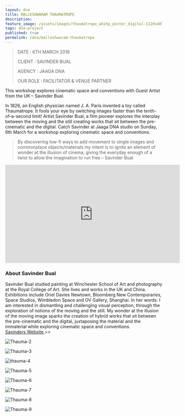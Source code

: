```yaml
---
layout: dna
title: MALLESHWARAM THAUMATROPE
description:
feature_image: /assets/images/thaumatrope_wkshp_poster_digital-1120x407.jpg
tags: dna-project
published: true
permalink: /dna/malleshwaram-thaumatrope
---
```


<div class="kg-card-markdown"><blockquote>
<p>DATE : 6TH MARCH 2016</p>
<p>CLIENT : SAVINDER BUAL</p>
<p>AGENCY : JAAGA DNA</p>
<p>OUR ROLE : FACILITATOR &amp; VENUE PARTNER</p>
</blockquote>
<p>This workshop explores cinematic space and conventions with Guest Artist from the UK – Savinder Bual.</p>
<p>In 1826, an English physician named J. A. Paris invented a toy called Thaumatrope. It fools your eye by switching images faster than the tenth-of-a-second limit! Artist Savinder Bual, a film pioneer explores the interplay between the moving and the still creating works that sit between the pre-cinematic and the digital. Catch Savinder at Jaaga DNA studio on Sunday,  6th March for a workshop exploring cinematic space and conventions.</p>
<blockquote>
<p>By discovering low-fi ways to add movement to single images and commonplace objects/materials my intent is to ignite an element of wonder at the illusion of cinema, giving the everyday enough of a twist to allow the imagination to run free – Savinder Bual</p>
</blockquote>
<iframe width="560" height="315" src="https://www.youtube.com/embed/fwMfDMONWk8" frameborder="0" allowfullscreen></iframe>
<h3 id="aboutsavinderbual">About Savinder Bual</h3>
<p>Savinder Bual studied painting at Winchester School of Art and photography at the Royal College of Art. She lives and works in the UK and China. Exhibitions include Oriel Davies Newtown, Bloomberg New Contemporaries, Space Studios, Wimbledon Space and OV Gallery, Shanghai. In her words: I am interested in dismantling and challenging visual perception, through the exploration of notions of the moving and the still. My wonder at the illusion of the moving image sparks the creation of hybrid works that sit between the pre-cinematic and the digital, juxtaposing the material and the immaterial while exploring cinematic space and conventions.<br>
<a href="http://www.savinderbual.com/">Savinders Website </a>&gt;&gt;</p>
<p><img src="/assets/images/Thauma-2.jpg" alt="Thauma-2"></p>
<p><img src="/assets/images/Thauma-3.jpg" alt="Thauma-3"></p>
<p><img src="/assets/images/thauma-4.jpg" alt="thauma-4"></p>
<p><img src="/assets/images/Thauma-5.jpg" alt="Thauma-5"></p>
<p><img src="/assets/images/Thauma-6.jpg" alt="Thauma-6"></p>
<p><img src="/assets/images/Thauma-7.jpg" alt="Thauma-7"></p>
<p><img src="/assets/images/Thauma-8.jpg" alt="Thauma-8"></p>
<p><img src="/assets/images/Thauma-9.jpg" alt="Thauma-9"></p>
</div>